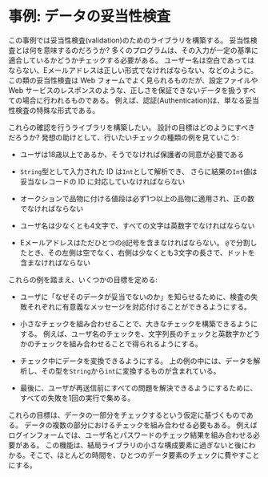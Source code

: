 # 事例: データの妥当性検査

この事例では妥当性検査(validation)のためのライブラリを構築する。
妥当性検査とは何を意味するのだろうか?
多くのプログラムは、その入力が一定の基準に適合しているかどうかチェックする必要がある。
ユーザー名は空白であってはならない、Eメールアドレスは正しい形式でなければならない、などのように。
この類の妥当性検査は Web フォームでよく見られるものだが、設定ファイルや Web サービスのレスポンスのような、正しさを保証できないデータを扱うすべての場合に行われるものである。
例えば、認証(Authentication)は、単なる妥当性検査の特殊な形式である。

これらの確認を行うライブラリを構築したい。
設計の目標はどのようにすべきだろうか?
発想の助けとして、行いたいチェックの種類の例を見ていこう:

- ユーザは18歳以上であるか、そうでなければ保護者の同意が必要である

- `String`型として入力された ID は`Int`として解析でき、
  さらに結果の`Int`値は妥当なレコードの ID に対応していなければならない

- オークションで品物に付ける値段は必ず1つ以上の品物に適用され、正の数でなければならない

- ユーザ名は少なくとも4文字で、すべての文字は英数字でなければならない

- Eメールアドレスはただひとつの`@`記号を含まなければならない。
  `@`で分割したとき、その左側は空でなく、右側は少なくとも3文字の長さで、ドットを含まなければならない

これらの例を踏まえ、いくつかの目標を定める:

- ユーザに「なぜそのデータが妥当でないのか」を知らせるために、検査の失敗それぞれに有意義なメッセージを対応付けることができるようにする。

- 小さなチェックを組み合わせることで、大きなチェックを構築できるようにする。
  例えば、ユーザ名のチェックを、文字列長のチェックと英数字かどうかのチェックを組み合わせることで得られるようにする。

- チェック中にデータを変換できるようにする。
  上の例の中には、データを解析し、その型を`String`から`int`に変換するものが含まれている。

- 最後に、ユーザが再送信前にすべての問題を解決できるようにするために、すべての失敗を1回の実行で集める。

これらの目標は、データの一部分をチェックするという仮定に基づくものである。
データの複数の部分におけるチェックを組み合わせる必要もある。
例えばログインフォームでは、ユーザ名とパスワードのチェック結果を組み合わせる必要がある。
この機能は、結局ライブラリの小さな構成要素に過ぎないと後にわかる。そこで、ほとんどの時間を、ひとつのデータ要素のチェックに費やすことにする。

